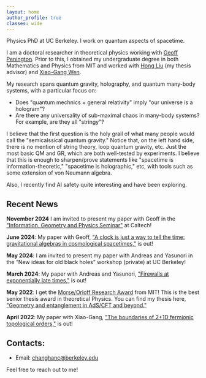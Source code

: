 ```yaml
---
layout: home
author_profile: true
classes: wide
---
```

Physics PhD at UC Berkeley. I work on quantum aspects of spacetime.

I am a doctoral researcher in theoretical physics working with [Geoff Penington](https://physics.berkeley.edu/people/faculty/geoff-penington). Prior to this, I obtained my undergraduate degree in both Mathematics and Physics from MIT and worked with [Hong Liu](https://physics.mit.edu/faculty/hong-liu/) (my thesis advisor) and [Xiao-Gang Wen](https://physics.mit.edu/faculty/xiao-gang-wen/).

My research spans quantum gravity, holography, and quantum many-body systems, with a particular focus on:
- Does "quantum mechnics + general relativity" imply "our universe is a hologram"?
- Are there any universality of sub-maximal chaos in many-body systems? For example, are they all "stringy"? 

I believe that the first question is the holy grail of what many people would call the "semicalssical quantum gravity." Notice that, on the left hand side, there is no mention of string theory, loop quantum gravity, etc. Just the most basic QM and GR, which are both well-tested by experiments. I believe that this is enough to sharpen/prove statements like "spacetime is information-theoretic," "spacetime is holographic," etc, with tools such as some extension of von Neumann algebra.

Also, I recently find AI safety quite interesting and have been exploring.



## Recent News

**November 2024** I am invited to present my paper with Geoff in the ["Information, Geometry and
Physics Seminar"](https://www.its.caltech.edu/~vigneaux/igps/) at Caltech!

**June 2024**: My paper with Geoff, ["A clock is just a way to tell the time: gravitational algebras in cosmological spacetimes,"](https://arxiv.org/abs/2406.02116) is out!

**May 2024**: I am invited to present my paper with Andreas and Yasunori in the “New ideas for old black holes” workshop (private) at UC Berkeley!

**March 2024**: My paper with Andreas and Yasunori, ["Firewalls at exponentially late times,"](https://arxiv.org/abs/2403.07049) is out!

**May 2022**: I get the [Morse/Orloff Research Award](https://physics.mit.edu/academic-programs/student-awards/) from MIT! This is the best senior thesis award in theoretical Physics. You can find my thesis here, ["Geometry and entanglement in AdS/CFT and beyond."](https://inspirehep.net/files/c1b52950194cd41895084217803489d7)

**April 2022**: My paper with Xiao-Gang, ["The boundaries of 2+1D fermionic topological orders,"](https://arxiv.org/abs/2204.06589) is out!

## Contacts:
- Email: [changhanc@berkeley.edu](changhanc@berkeley.edu)
  
Feel free to reach out to me!

